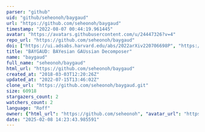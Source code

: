 ```yaml
---
parser: "github"
uid: "github/seheonoh/baygaud"
url: "https://github.com/seheonoh/baygaud"
timestamp: "2022-08-07 00:44:19.961445"
avatar: "https://avatars.githubusercontent.com/u/24447326?v=4"
repo_url: "https://github.com/seheonoh/baygaud"
doi: ["https://ui.adsabs.harvard.edu/abs/2022arXiv220706698P", "https://ui.adsabs.harvard.edu/abs/2019MNRAS.485.5021O", "https://ui.adsabs.harvard.edu/abs/2022ascl.soft07021O/abstract"]
title: "BAYGAUD: BAYesian GAUssian Decomposer"
name: "baygaud"
full_name: "seheonoh/baygaud"
html_url: "https://github.com/seheonoh/baygaud"
created_at: "2018-03-03T12:20:26Z"
updated_at: "2022-07-15T13:46:02Z"
clone_url: "https://github.com/seheonoh/baygaud.git"
size: 60918
stargazers_count: 2
watchers_count: 2
language: "Roff"
owner: {"html_url": "https://github.com/seheonoh", "avatar_url": "https://avatars.githubusercontent.com/u/24447326?v=4", "login": "seheonoh", "type": "User"}
date: "2025-02-08 14:23:43.985591"
---
```

